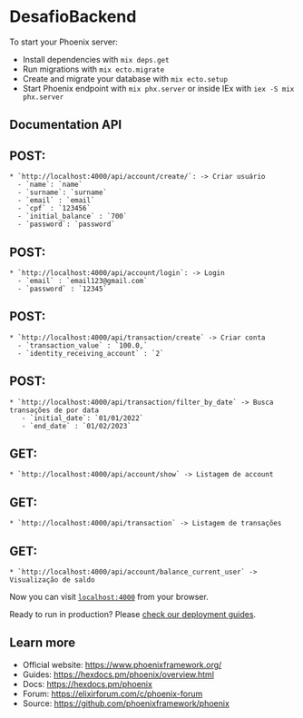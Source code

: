 # DesafioBackend

To start your Phoenix server:

  * Install dependencies with `mix deps.get`
  * Run migrations with `mix ecto.migrate`
  * Create and migrate your database with `mix ecto.setup`
  * Start Phoenix endpoint with `mix phx.server` or inside IEx with `iex -S mix phx.server`

## Documentation API

  ## POST: 
    * `http://localhost:4000/api/account/create/`: -> Criar usuário
      - `name`: `name`
      - `surname`: `surname`
      - `email` : `email`
      - `cpf` : `123456`
      - `initial_balance` : `700`
      - `password`: `password`

  ## POST:
    * `http://localhost:4000/api/account/login`: -> Login
      - `email` : `email123@gmail.com`
      - `password` : `12345`

  ## POST:
    * `http://localhost:4000/api/transaction/create` -> Criar conta 
      - `transaction_value` : `100.0,`
      - `identity_receiving_account` : `2`

  ## POST:
    * `http://localhost:4000/api/transaction/filter_by_date` -> Busca transações de por data 
       - `initial_date`: `01/01/2022`
       - `end_date` : `01/02/2023`

  ## GET: 
    * `http://localhost:4000/api/account/show` -> Listagem de account

  ## GET: 
    * `http://localhost:4000/api/transaction` -> Listagem de transações 

  ## GET:
    * `http://localhost:4000/api/account/balance_current_user` -> Visualização de saldo 

 
    


Now you can visit [`localhost:4000`](http://localhost:4000) from your browser.

Ready to run in production? Please [check our deployment guides](https://hexdocs.pm/phoenix/deployment.html).

## Learn more

  * Official website: https://www.phoenixframework.org/
  * Guides: https://hexdocs.pm/phoenix/overview.html
  * Docs: https://hexdocs.pm/phoenix
  * Forum: https://elixirforum.com/c/phoenix-forum
  * Source: https://github.com/phoenixframework/phoenix
